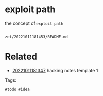 # exploit path

the concept of `exploit path`

```
```

` zet/20221011181453/README.md `

# Related

- [20221011181347](/zet/20221011181347/README.md) hacking notes template 1

Tags:

    #todo #idea

